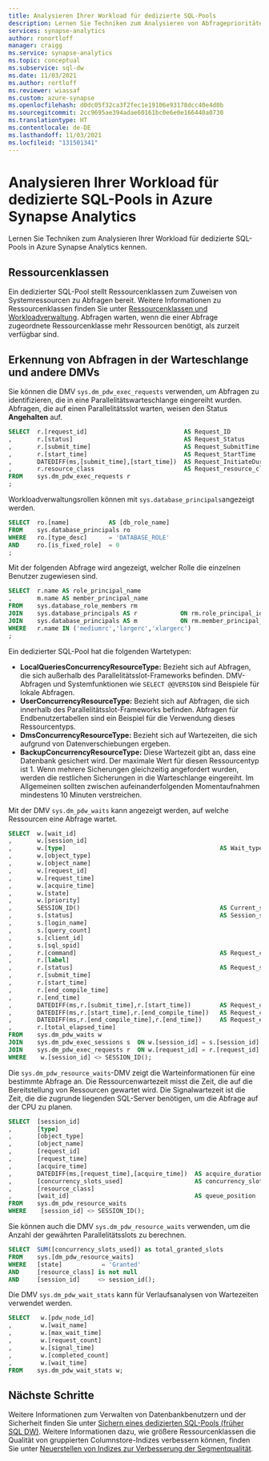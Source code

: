 ```yaml
---
title: Analysieren Ihrer Workload für dedizierte SQL-Pools
description: Lernen Sie Techniken zum Analysieren von Abfrageprioritäten für dedizierte SQL-Pools in Azure Synapse Analytics kennen.
services: synapse-analytics
author: ronortloff
manager: craigg
ms.service: synapse-analytics
ms.topic: conceptual
ms.subservice: sql-dw
ms.date: 11/03/2021
ms.author: rortloff
ms.reviewer: wiassaf
ms.custom: azure-synapse
ms.openlocfilehash: d0dc05f32ca3f2fec1e19106e93178dcc40e4d0b
ms.sourcegitcommit: 2cc9695ae394adae60161bc0e6e0e166440a0730
ms.translationtype: HT
ms.contentlocale: de-DE
ms.lasthandoff: 11/03/2021
ms.locfileid: "131501341"
---
```

# <a name="analyze-your-workload-for-dedicated-sql-pool-in-azure-synapse-analytics"></a>Analysieren Ihrer Workload für dedizierte SQL-Pools in Azure Synapse Analytics

Lernen Sie Techniken zum Analysieren Ihrer Workload für dedizierte SQL-Pools in Azure Synapse Analytics kennen. 

## <a name="resource-classes"></a>Ressourcenklassen

Ein dedizierter SQL-Pool stellt Ressourcenklassen zum Zuweisen von Systemressourcen zu Abfragen bereit.  Weitere Informationen zu Ressourcenklassen finden Sie unter [Ressourcenklassen und Workloadverwaltung](resource-classes-for-workload-management.md).  Abfragen warten, wenn die einer Abfrage zugeordnete Ressourcenklasse mehr Ressourcen benötigt, als zurzeit verfügbar sind.

## <a name="queued-query-detection-and-other-dmvs"></a>Erkennung von Abfragen in der Warteschlange und andere DMVs

Sie können die DMV `sys.dm_pdw_exec_requests` verwenden, um Abfragen zu identifizieren, die in eine Parallelitätswarteschlange eingereiht wurden. Abfragen, die auf einen Parallelitätsslot warten, weisen den Status **Angehalten** auf.

```sql
SELECT  r.[request_id]                           AS Request_ID
,       r.[status]                               AS Request_Status
,       r.[submit_time]                          AS Request_SubmitTime
,       r.[start_time]                           AS Request_StartTime
,       DATEDIFF(ms,[submit_time],[start_time])  AS Request_InitiateDuration_ms
,       r.resource_class                         AS Request_resource_class
FROM    sys.dm_pdw_exec_requests r
;
```

Workloadverwaltungsrollen können mit `sys.database_principals`angezeigt werden.

```sql
SELECT  ro.[name]           AS [db_role_name]
FROM    sys.database_principals ro
WHERE   ro.[type_desc]      = 'DATABASE_ROLE'
AND     ro.[is_fixed_role]  = 0
;
```

Mit der folgenden Abfrage wird angezeigt, welcher Rolle die einzelnen Benutzer zugewiesen sind.

```sql
SELECT  r.name AS role_principal_name
,       m.name AS member_principal_name
FROM    sys.database_role_members rm
JOIN    sys.database_principals AS r            ON rm.role_principal_id      = r.principal_id
JOIN    sys.database_principals AS m            ON rm.member_principal_id    = m.principal_id
WHERE   r.name IN ('mediumrc','largerc','xlargerc')
;
```

Ein dedizierter SQL-Pool hat die folgenden Wartetypen:

* **LocalQueriesConcurrencyResourceType:** Bezieht sich auf Abfragen, die sich außerhalb des Parallelitätsslot-Frameworks befinden. DMV-Abfragen und Systemfunktionen wie `SELECT @@VERSION` sind Beispiele für lokale Abfragen.
* **UserConcurrencyResourceType:** Bezieht sich auf Abfragen, die sich innerhalb des Parallelitätsslot-Frameworks befinden. Abfragen für Endbenutzertabellen sind ein Beispiel für die Verwendung dieses Ressourcentyps.
* **DmsConcurrencyResourceType:** Bezieht sich auf Wartezeiten, die sich aufgrund von Datenverschiebungen ergeben.
* **BackupConcurrencyResourceType:** Diese Wartezeit gibt an, dass eine Datenbank gesichert wird. Der maximale Wert für diesen Ressourcentyp ist 1. Wenn mehrere Sicherungen gleichzeitig angefordert wurden, werden die restlichen Sicherungen in die Warteschlange eingereiht. Im Allgemeinen sollten zwischen aufeinanderfolgenden Momentaufnahmen mindestens 10 Minuten verstreichen.

Mit der DMV `sys.dm_pdw_waits` kann angezeigt werden, auf welche Ressourcen eine Abfrage wartet.

```sql
SELECT  w.[wait_id]
,       w.[session_id]
,       w.[type]                                           AS Wait_type
,       w.[object_type]
,       w.[object_name]
,       w.[request_id]
,       w.[request_time]
,       w.[acquire_time]
,       w.[state]
,       w.[priority]
,       SESSION_ID()                                       AS Current_session
,       s.[status]                                         AS Session_status
,       s.[login_name]
,       s.[query_count]
,       s.[client_id]
,       s.[sql_spid]
,       r.[command]                                        AS Request_command
,       r.[label]
,       r.[status]                                         AS Request_status
,       r.[submit_time]
,       r.[start_time]
,       r.[end_compile_time]
,       r.[end_time]
,       DATEDIFF(ms,r.[submit_time],r.[start_time])        AS Request_queue_time_ms
,       DATEDIFF(ms,r.[start_time],r.[end_compile_time])   AS Request_compile_time_ms
,       DATEDIFF(ms,r.[end_compile_time],r.[end_time])     AS Request_execution_time_ms
,       r.[total_elapsed_time]
FROM    sys.dm_pdw_waits w
JOIN    sys.dm_pdw_exec_sessions s  ON w.[session_id] = s.[session_id]
JOIN    sys.dm_pdw_exec_requests r  ON w.[request_id] = r.[request_id]
WHERE    w.[session_id] <> SESSION_ID();
```

Die `sys.dm_pdw_resource_waits`-DMV zeigt die Warteinformationen für eine bestimmte Abfrage an. Die Ressourcenwartezeit misst die Zeit, die auf die Bereitstellung von Ressourcen gewartet wird. Die Signalwartezeit ist die Zeit, die die zugrunde liegenden SQL-Server benötigen, um die Abfrage auf der CPU zu planen.

```sql
SELECT  [session_id]
,       [type]
,       [object_type]
,       [object_name]
,       [request_id]
,       [request_time]
,       [acquire_time]
,       DATEDIFF(ms,[request_time],[acquire_time])  AS acquire_duration_ms
,       [concurrency_slots_used]                    AS concurrency_slots_reserved
,       [resource_class]
,       [wait_id]                                   AS queue_position
FROM    sys.dm_pdw_resource_waits
WHERE    [session_id] <> SESSION_ID();
```

Sie können auch die DMV `sys.dm_pdw_resource_waits` verwenden, um die Anzahl der gewährten Parallelitätsslots zu berechnen.

```sql
SELECT  SUM([concurrency_slots_used]) as total_granted_slots
FROM    sys.[dm_pdw_resource_waits]
WHERE   [state]           = 'Granted'
AND     [resource_class] is not null
AND     [session_id]     <> session_id();
```

Die DMV `sys.dm_pdw_wait_stats` kann für Verlaufsanalysen von Wartezeiten verwendet werden.

```sql
SELECT   w.[pdw_node_id]
,        w.[wait_name]
,        w.[max_wait_time]
,        w.[request_count]
,        w.[signal_time]
,        w.[completed_count]
,        w.[wait_time]
FROM    sys.dm_pdw_wait_stats w;
```

## <a name="next-steps"></a>Nächste Schritte

Weitere Informationen zum Verwalten von Datenbankbenutzern und der Sicherheit finden Sie unter [Sichern eines dedizierten SQL-Pools (früher SQL DW)](sql-data-warehouse-overview-manage-security.md). Weitere Informationen dazu, wie größere Ressourcenklassen die Qualität von gruppierten Columnstore-Indizes verbessern können, finden Sie unter [Neuerstellen von Indizes zur Verbesserung der Segmentqualität](sql-data-warehouse-tables-index.md#rebuild-indexes-to-improve-segment-quality).
